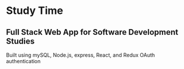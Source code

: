 # Study Time
## Full Stack Web App for Software Development Studies
Built using mySQL, Node.js, express, React, and Redux
OAuth authentication